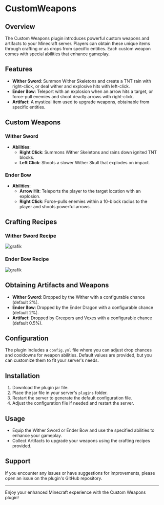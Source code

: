 # CustomWeapons

## Overview

The Custom Weapons plugin introduces powerful custom weapons and artifacts to your Minecraft server. Players can obtain these unique items through crafting or as drops from specific entities. Each custom weapon comes with special abilities that enhance gameplay.

## Features

- **Wither Sword**: Summon Wither Skeletons and create a TNT rain with right-click, or deal wither and explosive hits with left-click.
- **Ender Bow**: Teleport with an explosion when an arrow hits a target, or force-pull enemies and shoot deadly arrows with right-click.
- **Artifact**: A mystical item used to upgrade weapons, obtainable from specific entities.

## Custom Weapons

### Wither Sword

- **Abilities**:
  - **Right Click**: Summons Wither Skeletons and rains down ignited TNT blocks.
  - **Left Click**: Shoots a slower Wither Skull that explodes on impact.

### Ender Bow

- **Abilities**:
  - **Arrow Hit**: Teleports the player to the target location with an explosion.
  - **Right Click**: Force-pulls enemies within a 10-block radius to the player and shoots powerful arrows.

## Crafting Recipes

### Wither Sword Recipe

![grafik](https://github.com/TSERATO/CustomWeapons/assets/106665507/d097bf47-b1d8-4e6d-8add-0771e2682908)

### Ender Bow Recipe

![grafik](https://github.com/TSERATO/CustomWeapons/assets/106665507/efbf9655-6c41-46ad-850d-95b00b3e2ddd)

## Obtaining Artifacts and Weapons

- **Wither Sword**: Dropped by the Wither with a configurable chance (default 2%).
- **Ender Bow**: Dropped by the Ender Dragon with a configurable chance (default 2%).
- **Artifact**: Dropped by Creepers and Vexes with a configurable chance (default 0.5%).

## Configuration

The plugin includes a `config.yml` file where you can adjust drop chances and cooldowns for weapon abilities. Default values are provided, but you can customize them to fit your server's needs.

## Installation

1. Download the plugin jar file.
2. Place the jar file in your server's `plugins` folder.
3. Restart the server to generate the default configuration file.
4. Adjust the configuration file if needed and restart the server.

## Usage

- Equip the Wither Sword or Ender Bow and use the specified abilities to enhance your gameplay.
- Collect Artifacts to upgrade your weapons using the crafting recipes provided.

## Support

If you encounter any issues or have suggestions for improvements, please open an issue on the plugin's GitHub repository.

---

Enjoy your enhanced Minecraft experience with the Custom Weapons plugin!
